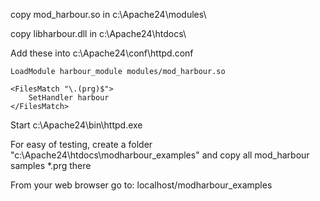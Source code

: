 copy mod_harbour.so in c:\Apache24\modules\

copy libharbour.dll in c:\Apache24\htdocs\

Add these into c:\Apache24\conf\httpd.conf

```
LoadModule harbour_module modules/mod_harbour.so

<FilesMatch "\.(prg)$">
    SetHandler harbour
</FilesMatch>
```

Start c:\Apache24\bin\httpd.exe

For easy of testing, create a folder "c:\Apache24\htdocs\modharbour_examples\" and copy all mod_harbour samples *.prg there

From your web browser go to: localhost/modharbour_examples
